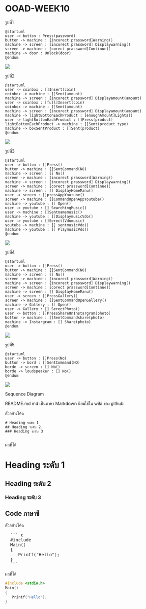 # OOAD-WEEK10

รูปที่1
```
@startuml
user -> button : Press(password)
button -> machine : [incorect prassword]Warning()
machine -> screen : [incorect prassword] Displaywarning()
screen -> machine : [corect prassword]Continue()
machine -> door : Unlock(door)
@endum
```

![](http://www.plantuml.com/plantuml/img/TSqn2W8n48NXFgT8cHHUm48Mz00sOY4MCHaqcCo4cOHbRs-4A2nYESptyoQfZclBIJK1rfkTlhLQ2VLM7nb4J74YCt6mQZmwoSu_8a8tbuYU67pLXGUydXrZnBknwkDw8fu1y4-X3r5ASilyBGTVR_rqUy8QiS5wAX1nvoTCv9_cVLar0OQMNm00)

รูปที่2
```
@startuml
user -> coinbox : []Insert(coin)
coinbox -> machine : []Sent(amount)
machine -> screen : [incorect prassword] Displayamount(amount)
user -> coinbox : [full]Insert(coin)
coinbox -> machine : []Sent(amount)
machine -> screen : [incorect prassword] Displayamount(amount)
machine -> lightBottonEachProduct : [enoughAmount]Lights()
user -> lightBottonEachProduct : []Press(product)
lightBottonEachProduct -> machine : []Sent(product type)
machine -> boxSentProduct : []Sent(product)
@endum
```

![](http://www.plantuml.com/plantuml/img/lP2x3i8m34NtV4N6Tk076511C20n836Y3Y4rD59gLx4ZwD-JyYnIkx9Ud-DSfs0nGMBZLMG8UhRGbXoUwARd-bXkCOMIzL6kteF4DCRM3k71700bCmr5b5oz1ubX6m2mHnnQ2c15jy4mNobKfLuxRhtfdjv77-bmZjx_lST0z-vIouf423SftGUgObgHrW5IlDJBXrBkUeopxmdJNhaFm9orpoHN4-JOUIz7IzV2Jylq7pqmV6KevAe0h69p1m00)

รูปที่3
```
@startuml
user -> button : []Press()
button -> machine : []SentCommand(NO)
machine -> screen : [] No()
screen -> machine : [incorect prassword]Warning()
machine -> screen : [incorect prassword] Displaywarning()
screen -> machine : [corect prassword]Continue()
machine -> screen : [] DisplayHomeManu()
user -> screen : []pressAppYoutube()
screen -> machine : []CommandOpenAppYoutube()
machine -> youtube : [] Open()
user -> youtube : [] SearchingMusic()
user -> machine : []Sentnamemusic()
machine -> youtube : []DisplaymusicVdo()
user -> youtube : []Serect(Vdomusic)
youtube -> machine : [] sentmusicVdo()
machine -> youtube : [] PlaymusicVdo()
@endum
```

![](http://www.plantuml.com/plantuml/img/TP7BQiCm44Nt_WejvKL_e8kIaYwwoGCCBQLueSX3AeX6OaOYvEyhstAHqsWxzymzrdZ3GL68zj941X9FB-8KGt0ediLtVoHWbcsJHocqIlyOX2dj0CFMMQjmaFj3sonPmbWJmDmXzYurvC6wmQ1s13e8JuhvwcZeFnMXmREij3tO46-6_KNThd-R3rt_zhOEWy48ilhXkVZTMTWfZ0bSJbHGVZpHg_TVBePuWfg-puSwUC0LNRXlyt2MZs1XN6KTA1gtphl8HXVK_Tz1PS5cfYBAZvoeZy5Lb1sCrvC9cC2sMS8xgU1aBRfghpkkbHl08TfV)

รูปที่4
```
@startuml
user -> button : []Press()
button -> machine : []SentCommand(NO)
machine -> screen : [] No()
screen -> machine : [incorect prassword]Warning()
machine -> screen : [incorect prassword] Displaywarning()
screen -> machine : [corect prassword]Continue()
machine -> screen : [] DisplayHomeManu()
user -> screen : []PressGallery()
screen -> machine : []SentCommandOpenGallery()
machine -> Gallery : [] Open()
user -> Gallery : [] SerectPhoto()
user -> botton : []PressShareOnInstargram(photo)
botton -> machine : []SentCommandshare(photo)
machine -> Instargram : [] Share(photo)
@endum
```

![](http://www.plantuml.com/plantuml/img/XL6zQiCm4Dxz51gLeI_GeGGIQ3iq3dZe439Sx2CMM7Vc917ozfKIkP5fJDVx_kxkMpiFueCTgk1GrCkREWNlcTIhEXptWixfLPL74RJGzeRmXZP8ViFM0dLwLw-g2OiqrmhYtKFjE3hamTp1KCk2hLUZW7CNbkxu3KA6pdh1xOb2ROqR1xXUVfLFi_xeDapUK42zk7Ws_c2BNq0X4gSN5QpRYzvX652kIzdbf-eHwK4lalFm7frOHTuCQp1Tik_PSq4vyRorfWV1cZufzNiMi7fCYjWb_zEbIyg9NIpuiCfxbBmrKXTizGC0)


รูปที่5
```
@startuml
user -> button : []Press(No)
button -> bord : []SentCommand(NO)
borde -> screen : [] No()
borde -> loudspeaker : [] No()
@endum
```

![](http://www.plantuml.com/plantuml/img/SoWkIImgAStDuIejJYrIqBLJI2ejASdFKx1IY8uDA4ejBjRmozVaWWg2fFEBKi2ImQbv9SxvkRc9UIaQVlv09K29L92AukIYr5I80Gf--Hf8CZdvfId51Qc9sK2R4D8EgNaffRa0)




Sequence Diagram


README.md 
md เป็นภาษา Markdown นิยมใช้ใน wiki ของ github 

ตัวอย่างโค้ด
```
# Heading ระดับ 1 
## Heading ระดับ 2
### Heading ระดับ 3
 
```

ผลที่ได้
# Heading ระดับ 1 
## Heading ระดับ 2
### Heading ระดับ 3


## Code ภาษาซี

ตัวอย่างโค้ด
<pre>
  ``` c
  #include <stdio.h>
  Main()
  {
     Printf("Hello");
  }
  ```
</pre> 
ผลที่ได้
  ``` c
  #include <stdio.h>
  Main()
  {
     Printf("Hello");
  }
  ```
 
